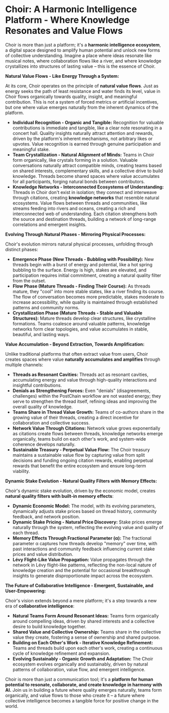 # Choir: A Harmonic Intelligence Platform - Where Knowledge Resonates and Value Flows

Choir is more than just a platform; it's a **harmonic intelligence ecosystem**, a digital space designed to amplify human potential and unlock new forms of collective understanding.  Imagine a place where ideas resonate like musical notes, where collaboration flows like a river, and where knowledge crystallizes into structures of lasting value – this is the essence of Choir.

**Natural Value Flows - Like Energy Through a System:**

At its core, Choir operates on the principle of **natural value flows**.  Just as energy seeks the path of least resistance and water finds its level, value in Choir flows organically towards quality, insight, and meaningful contribution.  This is not a system of forced metrics or artificial incentives, but one where value emerges naturally from the inherent dynamics of the platform.

*   **Individual Recognition - Organic and Tangible:**  Recognition for valuable contributions is immediate and tangible, like a clear note resonating in a concert hall. Quality insights naturally attract attention and rewards, driven by the platform's inherent mechanisms, not arbitrary likes or upvotes. Value recognition is earned through genuine participation and meaningful stake.
*   **Team Crystallization - Natural Alignment of Minds:**  Teams in Choir form organically, like crystals forming in a solution.  Valuable conversations naturally attract compatible minds, creating teams based on shared interests, complementary skills, and a collective drive to build knowledge. Threads become shared spaces where value accumulates for all participants, forging natural bonds between contributors.
*   **Knowledge Networks - Interconnected Ecosystems of Understanding:**  Threads in Choir don't exist in isolation; they connect and interweave through citations, creating **knowledge networks** that resemble natural ecosystems.  Value flows between threads and communities, like streams feeding into rivers and oceans, creating a rich and interconnected web of understanding. Each citation strengthens both the source and destination threads, building a network of long-range correlations and emergent insights.

**Evolving Through Natural Phases - Mirroring Physical Processes:**

Choir's evolution mirrors natural physical processes, unfolding through distinct phases:

*   **Emergence Phase (New Threads - Bubbling with Possibility):** New threads begin with a burst of energy and potential, like a hot spring bubbling to the surface.  Energy is high, stakes are elevated, and participation requires initial commitment, creating a natural quality filter from the outset.
*   **Flow Phase (Mature Threads - Finding Their Course):** As threads mature, they "cool" into more stable states, like a river finding its course. The flow of conversation becomes more predictable, stakes moderate to increase accessibility, while quality is maintained through established patterns and community norms.
*   **Crystallization Phase (Mature Threads - Stable and Valuable Structures):**  Mature threads develop clear structures, like crystalline formations. Teams coalesce around valuable patterns, knowledge networks form clear topologies, and value accumulates in stable, beautiful, and lasting ways.

**Value Accumulation - Beyond Extraction, Towards Amplification:**

Unlike traditional platforms that often extract value from users, Choir creates spaces where value **naturally accumulates and amplifies** through multiple channels:

*   **Threads as Resonant Cavities:** Threads act as resonant cavities, accumulating energy and value through high-quality interactions and insightful contributions.
*   **Denials as Strengthening Forces:**  Even "denials" (disagreements, challenges) within the PostChain workflow are not wasted energy; they serve to strengthen the thread itself, refining ideas and improving the overall quality of knowledge.
*   **Teams Share in Thread Value Growth:** Teams of co-authors share in the growing value of their threads, creating a direct incentive for collaboration and collective success.
*   **Network Value Through Citations:** Network value grows exponentially as citations create flows between threads, knowledge networks emerge organically, teams build on each other's work, and system-wide coherence develops naturally.
*   **Sustainable Treasury - Perpetual Value Flow:** The Choir treasury maintains a sustainable value flow by capturing value from split decisions and funding ongoing citation rewards, enabling perpetual rewards that benefit the entire ecosystem and ensure long-term viability.

**Dynamic Stake Evolution - Natural Quality Filters with Memory Effects:**

Choir's dynamic stake evolution, driven by the economic model, creates **natural quality filters with built-in memory effects**:

*   **Dynamic Economic Model:** The model, with its evolving parameters, dynamically adjusts stake prices based on thread history, community feedback, and network position.
*   **Dynamic Stake Pricing - Natural Price Discovery:** Stake prices emerge naturally through the system, reflecting the evolving value and quality of each thread.
*   **Memory Effects Through Fractional Parameter (α):** The fractional parameter α captures how threads develop "memory" over time, with past interactions and community feedback influencing current stake prices and value distribution.
*   **Lévy Flight-Like Value Propagation:** Value propagates through the network in Lévy flight-like patterns, reflecting the non-local nature of knowledge creation and the potential for occasional breakthrough insights to generate disproportionate impact across the ecosystem.

**The Future of Collaborative Intelligence - Emergent, Sustainable, and User-Empowering:**

Choir's vision extends beyond a mere platform; it's a step towards a new era of **collaborative intelligence**:

*   **Natural Teams Form Around Resonant Ideas:**  Teams form organically around compelling ideas, driven by shared interests and a collective desire to build knowledge together.
*   **Shared Value and Collective Ownership:**  Teams share in the collective value they create, fostering a sense of ownership and shared purpose.
*   **Building on Each Other's Work - Iterative Knowledge Refinement:**  Teams and threads build upon each other's work, creating a continuous cycle of knowledge refinement and expansion.
*   **Evolving Sustainably - Organic Growth and Adaptation:**  The Choir ecosystem evolves organically and sustainably, driven by natural patterns of collaboration, value flow, and emergent intelligence.

Choir is more than just a communication tool; it's a **platform for human potential to resonate, collaborate, and create knowledge in harmony with AI.**  Join us in building a future where quality emerges naturally, teams form organically, and value flows to those who create it – a future where collective intelligence becomes a tangible force for positive change in the world.
